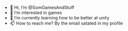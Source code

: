 - 👋 Hi, I’m @SomGamesAndStuff
- 👀 I’m interested in games
- 🌱 I’m currently learning how to be better at unity
- 📫 How to reach me? By the email satated in my profile

<!---
SomGamesAndStuff/SomGamesAndStuff is a ✨ special ✨ repository because its `README.md` (this file) appears on your GitHub profile.
You can click the Preview link to take a look at your changes.
--->
